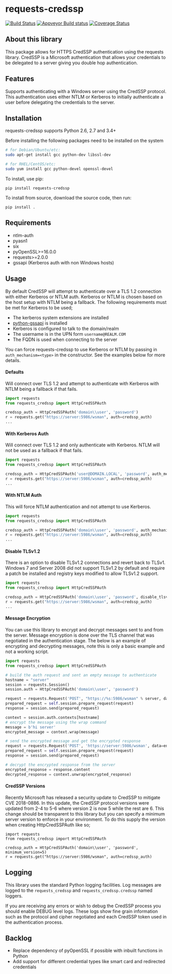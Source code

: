 # requests-credssp

[![Build Status](https://travis-ci.org/jborean93/requests-credssp.svg?branch=master)](https://travis-ci.org/jborean93/requests-credssp) [![Appveyor Build status](https://ci.appveyor.com/api/projects/status/6osajucq8sf8aeed/branch/master?svg=true)](https://ci.appveyor.com/project/jborean93/requests-credssp/branch/master) [![Coverage Status](https://coveralls.io/repos/github/jborean93/requests-credssp/badge.svg?branch=master)](https://coveralls.io/github/jborean93/requests-credssp?branch=master)


## About this library

This package allows for HTTPS CredSSP authentication using the requests
library. CredSSP is a Microsoft authentication that allows your credentials to
be delegated to a server giving you double hop authentication.


## Features

Supports authenticating with a Windows server using the CredSSP protocol. This
authentication uses either NTLM or Kerberos to initially authenticate a user
before delegating the credentials to the server.


## Installation

requests-credssp supports Python 2.6, 2.7 and 3.4+

Before installing the following packages need to be installed on the system

```bash
# for Debian/Ubuntu/etc:
sudo apt-get install gcc python-dev libssl-dev

# for RHEL/CentOS/etc:
sudo yum install gcc python-devel openssl-devel
```

To install, use pip:

`pip install requests-credssp`

To install from source, download the source code, then run:

`pip install .`


## Requirements

- ntlm-auth
- pyasn1
- six
- pyOpenSSL>=16.0.0
- requests>=2.0.0
- gssapi (Kerberos auth with non Windows hosts)


## Usage

By default CredSSP will attempt to authenticate over a TLS 1.2 connection with
either Kerberos or NTLM auth. Kerberos or NTLM is chosen based on the host
setup with NTLM being a fallback. The following requirements must be met for
Kerberos to be used;

* The kerberos system extensions are installed
* [python-gssapi](https://github.com/pythongssapi/python-gssapi) is installed
* Kerberos is configured to talk to the domain/realm
* The username is in the UPN form `username@REALM.COM`
* The FQDN is used when connecting to the server

You can force requests-credssp to use Kerberos or NTLM by passing in
`auth_mechanism=<type>` in the constructor. See the examples below for more
details.

#### Defaults

Will connect over TLS 1.2 and attempt to authenticate with Kerberos with NTLM
being a fallback if that fails.

```python
import requests
from requests_credssp import HttpCredSSPAuth

credssp_auth = HttpCredSSPAuth('domain\\user', 'password')
r = requests.get("https://server:5986/wsman", auth=credssp_auth)
...
```

#### With Kerberos Auth

Will connect over TLS 1.2 and only authenticate with Kerberos. NTLM will not be
used as a fallback if that fails.

```python
import requests
from requests_credssp import HttpCredSSPAuth

credssp_auth = HttpCredSSPAuth('user@DOMAIN.LOCAL', 'password', auth_mechanism='kerberos')
r = requests.get("https://server:5986/wsman", auth=credssp_auth)
...
```

#### With NTLM Auth

This will force NTLM authentication and not attempt to use Kerberos.

```python
import requests
from requests_credssp import HttpCredSSPAuth

credssp_auth = HttpCredSSPAuth('domain\\user', 'password', auth_mechanism='ntlm')
r = requests.get("https://server:5986/wsman", auth=credssp_auth)
...
```

#### Disable TLSv1.2

There is an option to disable TLSv1.2 connections and revert back to TLSv1.
Windows 7 and Server 2008 did not support TLSv1.2 by default and require a
patch be installed and registry keys modified to allow TLSv1.2 support.

```python
import requests
from requests_credssp import HttpCredSSPAuth

credssp_auth = HttpCredSSPAuth('domain\\user', 'password', disable_tlsv1_2=True)
r = requests.get("https://server:5986/wsman", auth=credssp_auth)
...
```

#### Message Encryption

You can use this library to encrypt and decrypt messages sent to and from the
server. Message encryption is done over the TLS channel that was negotiated in
the authentication stage. The below is an example of encrypting and decrypting
messages, note this is only a basic example and not a working script.

```python
import requests
from requests_credssp import HttpCredSSPAuth

# build the auth request and sent an empty message to authenticate
hostname = "server"
session = requests.Session()
session.auth = HttpCredSSPAuth('domain\\user', 'password')

request = requests.Request('POST', "https://%s:5986/wsman" % server, data=None)
prepared_request = self.session.prepare_request(request)
response = session.send(prepared_request)

context = session.auth.contexts[hostname]
# encrypt the message using the wrap command
message = b'hi server'
encrypted_message = context.wrap(message)

# send the encrypted message and get the encrypted response
request = requests.Request('POST', 'https://server:5986/wsman', data=encrypted_message)
prepared_request = self.session.prepare_request(request)
response = session.send(prepared_request)

# decrypt the encrypted response from the server
encrypted_response = response.content
decrypted_response = context.unwrap(encrypted_response)
```


#### CredSSP Versions

Recently Microsoft has released a security update to CredSSP to mitigate CVE
2018-0886. In this update, the CredSSP protocol versions were updated from
2-4 to 5-6 where version 2 is now 5 while the rest are 6. This change should
be transparent to this library but you can specify a minimum server version to
enforce in your environment. To do this supply the version when creating
HttpCredSSPAuth like so;

```
import requests
from requests_credssp import HttpCredSSPAuth

credssp_auth = HttpCredSSPAuth('domain\\user', 'password', minimum_version=5)
r = requests.get("https://server:5986/wsman", auth=credssp_auth)
```

## Logging

This library uses the standard Python logging facilities. Log messages are
logged to the `requests_credssp` and `requests_credssp.credssp` named loggers.

If you are receiving any errors or wish to debug the CredSSP process you should
enable DEBUG level logs. These logs show fine grain information such as the
protocol and cipher negotiated and each CredSSP token used in the
authentication process.


## Backlog

* Replace dependency of pyOpenSSL if possible with inbuilt functions in Python
* Add support for different credential types like smart card and redirected credentials

